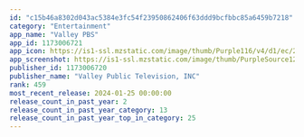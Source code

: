 ```yaml
---
id: "c15b46a8302d043ac5384e3fc54f23950862406f63ddd9bcfbbc85a6459b7218"
category: "Entertainment"
app_name: "Valley PBS"
app_id: 1173006721
app_icon: https://is1-ssl.mzstatic.com/image/thumb/Purple116/v4/d1/ec/2c/d1ec2c80-8da1-3f31-40f7-345c98e6d667/AppIcon-0-0-1x_U007emarketing-0-4-85-220.png/1024x1024bb.png
app_screenshot: https://is1-ssl.mzstatic.com/image/thumb/PurpleSource124/v4/87/cc/c6/87ccc628-23b6-8ff3-e5a4-f35948e4a8fc/daef2637-deea-4e89-a06a-a67b3fe60fb1_Simulator_Screen_Shot_-_iPhone_Xs_Max_-_2020-08-27_at_22.15.29.png/1242x2688bb.png
publisher_id: 1173006720
publisher_name: "Valley Public Television, INC"
rank: 459
most_recent_release: 2024-01-25 00:00:00
release_count_in_past_year: 2
release_count_in_past_year_category: 13
release_count_in_past_year_top_in_category: 25
---
```

